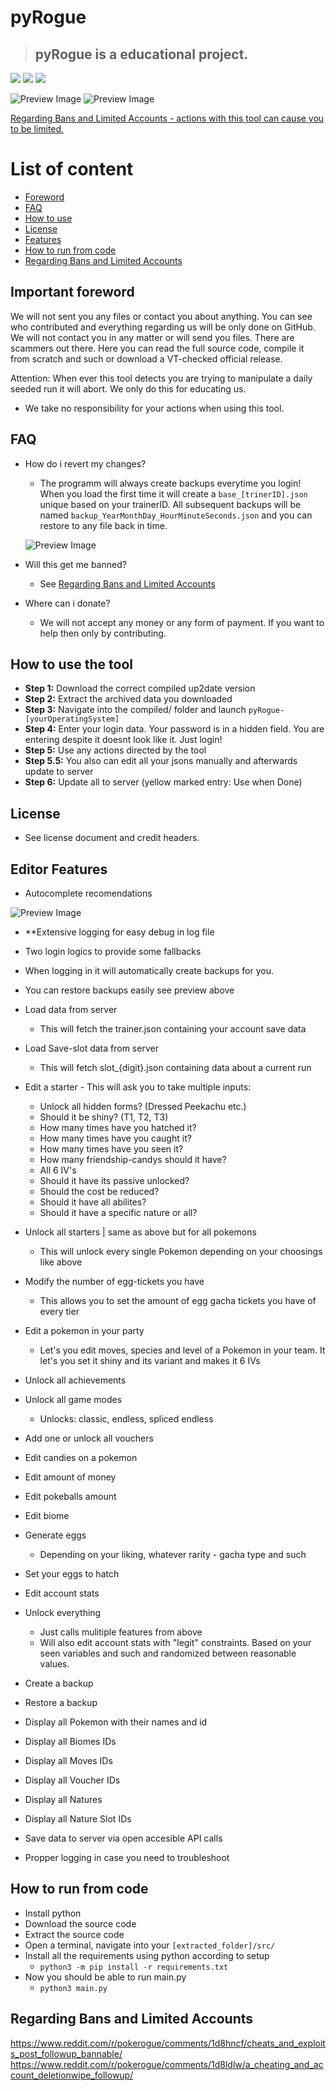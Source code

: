 # pyRogue
> ## **pyRogue** is a educational project. 

<img src="https://img.shields.io/badge/Status-Working-green"> <a href="https://discord.gg/kn8fb2GvqY"><img src="https://img.shields.io/badge/Join_Our-Discord-blue"></a> <img src="https://img.shields.io/badge/Make_sure_to_mark_with_a-Star_<3-Red">

![Preview Image](.github/previews/main.png)
![Preview Image](.github/previews/tool.png)

[Regarding Bans and Limited Accounts - actions with this tool can cause you to be limited.](https://github.com/RogueEdit/onlineRogueEditor?tab=readme-ov-file#regarding-bans-and-limited-accounts)

# List of content
- [Foreword](https://github.com/RogueEdit/onlineRogueEditor?tab=readme-ov-file#important-foreword)
- [FAQ](https://github.com/RogueEdit/onlineRogueEditor?tab=readme-ov-file#faq)
- [How to use](https://github.com/RogueEdit/onlineRogueEditor?tab=readme-ov-file#how-to-use-the-tool)
- [License](https://github.com/RogueEdit/onlineRogueEditor?tab=readme-ov-file#license)
- [Features](https://github.com/RogueEdit/onlineRogueEditor?tab=readme-ov-file#editor-features)
- [How to run from code](https://github.com/RogueEdit/onlineRogueEditor?tab=readme-ov-file#how-to-run-from-code)
- [Regarding Bans and Limited Accounts](https://github.com/RogueEdit/onlineRogueEditor?tab=readme-ov-file#regarding-bans-and-limited-accounts)

## Important foreword

We will not sent you any files or contact you about anything. You can see who contributed and everything regarding us will be only done on GitHub. We will not contact you in any matter or will send you files. There are scammers out there. Here you can read the full source code, compile it from scratch and such or download a VT-checked official release.

Attention: When ever this tool detects you are trying to manipulate a daily seeded run it will abort. We only do this for educating us.

- We take no responsibility for your actions when using this tool.

## FAQ

- How do i revert my changes?
  - The programm will always create backups everytime you login! When you load the first time it will create a `base_[trinerID].json` unique based on your trainerID. All subsequent backups will be named `backup_YearMonthDay_HourMinuteSeconds.json` and you can restore to any file back in time.

  ![Preview Image](.github/previews/backup.png)

- Will this get me banned?
  - See [Regarding Bans and Limited Accounts](https://github.com/RogueEdit/onlineRogueEditor?tab=readme-ov-file#regarding-bans-and-limited-accounts)

- Where can i donate?
  - We will not accept any money or any form of payment. If you want to help then only by contributing.

## How to use the tool

- **Step 1:** Download the correct compiled up2date version
- **Step 2:** Extract the archived data you downloaded
- **Step 3:** Navigate into the compiled/ folder and launch `pyRogue-[yourOperatingSystem]`
- **Step 4:** Enter your login data. Your password is in a hidden field. You are entering despite it doesnt look like it. Just login!
- **Step 5:** Use any actions directed by the tool
- **Step 5.5:** You also can edit all your jsons manually and afterwards update to server
- **Step 6:** Update all to server (yellow marked entry: Use when Done)

## License

- See license document and credit headers. 
 
## Editor Features
- Autocomplete recomendations

![Preview Image](.github/previews/autocomplete.png)
- **Extensive logging for easy debug in log file
- Two login logics to provide some fallbacks
- When logging in it will automatically create backups for you.
- You can restore backups easily see preview above
- Load data from server
  - This will fetch the trainer.json containing your account save data
- Load Save-slot data from server
  - This will fetch slot_{digit}.json containing data about a current run
- Edit a starter - This will ask you to take multiple inputs:
  - Unlock all hidden forms? (Dressed Peekachu etc.)
  - Should it be shiny? (T1, T2, T3)
  - How many times have you hatched it?
  - How many times have you caught it?
  - How many times have you seen it?
  - How many friendship-candys should it have?
  - All 6 IV's
  - Should it have its passive unlocked? 
  - Should the cost be reduced?
  - Should it have all abilites?
  - Should it have a specific nature or all?

- Unlock all starters | same as above but for all pokemons
  - This will unlock every single Pokemon depending on your choosings like above

- Modify the number of egg-tickets you have
  - This allows you to set the amount of egg gacha tickets you have of every tier

- Edit a pokemon in your party
  - Let's you edit moves, species and level of a Pokemon in your team. It let's you set it shiny and its variant and makes it 6 IVs

- Unlock all achievements
- Unlock all game modes
  - Unlocks: classic, endless, spliced endless
- Add one or unlock all vouchers

- Edit candies on a pokemon
- Edit amount of money
- Edit pokeballs amount
- Edit biome
- Generate eggs
  - Depending on your liking, whatever rarity - gacha type and such
- Set your eggs to hatch
- Edit account stats
- Unlock everything
  - Just calls mulitiple features from above
  - Will also edit account stats with "legit" constraints. Based on your seen variables and such and randomized between reasonable values.

- Create a backup
- Restore a backup

- Display all Pokemon with their names and id
- Display all Biomes IDs
- Display all Moves IDs
- Display all Voucher IDs
- Display all Natures
- Display all Nature Slot IDs
- Save data to server via open accesible API calls

- Propper logging in case you need to troubleshoot

## How to run from code
 - Install python
 - Download the source code
 - Extract the source code
 - Open a terminal, navigate into your `[extracted_folder]/src/`
 - Install all the requirements using python according to setup
   - `python3 -m pip install -r requirements.txt`
 - Now you should be able to run main.py
   - `python3 main.py`

## Regarding Bans and Limited Accounts
https://www.reddit.com/r/pokerogue/comments/1d8hncf/cheats_and_exploits_post_followup_bannable/
https://www.reddit.com/r/pokerogue/comments/1d8ldlw/a_cheating_and_account_deletionwipe_followup/


<meta name="keywords" content="pokerogue, pokerogue save editor, pokerogue, rogueEditor, free, gacha, ticket, tickets, egg, eggs, shiny, save, edit, pokemon, unlimited, hack, hacks, cheat, cheats, trainer, table, pokedex, dex, wave, money, level, levels, iv, ivs, stat, stats, item, items, api, mod, mods, tool, tools, education, python">
